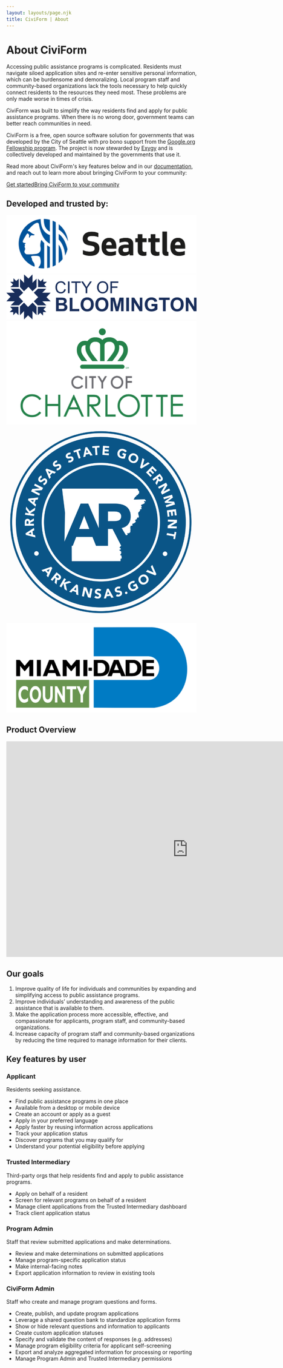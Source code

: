 ```yaml
---
layout: layouts/page.njk
title: CiviForm | About
---
```


# About CiviForm

Accessing public assistance programs is complicated. Residents must navigate siloed application sites and re-enter sensitive personal information, which can be burdensome and demoralizing. Local program staff and community-based organizations lack the tools necessary to help quickly connect residents to the resources they need most. These problems are only made worse in times of crisis.

CiviForm was built to simplify the way residents find and apply for public assistance programs. When there is no wrong door, government teams can better reach communities in need.

CiviForm is a free, open source software solution for governments that was developed by the City of Seattle with pro bono support from the [Google.org Fellowship program](https://g.co/fellowship). The project is now stewarded by [Exygy](https://www.exygy.com/) and is collectively developed and maintained by the governments that use it.

Read more about CiviForm's key features below and in our [documentation](https://docs.civiform.us), and reach out to learn more about bringing CiviForm to your community:

<a href="/contact" class="btn-action-primary m-t-1"><span class="btn-action-title">Get started</span><span class="btn-action-text">Bring CiviForm to your community</span></a>

## Developed and trusted by:

<div class="grid-container">
  <div class="gov-image">
    <img alt="City of Seattle" src="/img/seattle-logo.svg" />
  </div>
  <div class="gov-image">
    <img alt="City of Bloomington" src="/img/bloomington-logo.svg" />
  </div>
</div>

<div class="grid-container">
  <div class="gov-image">
      <img alt="City of Charlotte" src="/img/charlotte-logo.svg" />
  </div>
  <div class="gov-image">
    <img alt="State of Arkansas" src="/img/arkansas-logo.png" />
  </div>
  <div class="gov-image">
    <img alt="Miami-Dade County" src="/img/mdc-logo.svg" />
  </div>
</div>

## Product Overview

<div class="slides-embed">
  <iframe src="https://docs.google.com/presentation/d/e/2PACX-1vRmL6-IWI3JyQo6zefAceiuhDbe9AfZBzVlCClHK4McIBnFt19vY1uwUo_WnScvngFBmug7f1tztumC/embed?start=false&loop=false&delayms=3000" frameborder="0" width="960" height="569" allowfullscreen="true" webkitallowfullscreen="true" mozallowfullscreen="true"></iframe>
</div>

## Our goals

1. Improve quality of life for individuals and communities by expanding and simplifying access to public assistance programs.
2. Improve individuals’ understanding and awareness of the public assistance that is available to them.
3. Make the application process more accessible, effective, and compassionate for applicants, program staff, and community-based organizations.
4. Increase capacity of program staff and community-based organizations by reducing the time required to manage information for their clients.

## Key features by user

<div class="features-overview m-t-3">

<div class="cagov-with-sidebar cagov-with-sidebar-left cagov-no-reverse cagov-featured-section cagov-block">
  <div>
    <div class="cagov-stack cagov-featured-sidebar">
      <h3>Applicant</h3>
      <div class="cagov-hero-body-content">
        <p>Residents seeking assistance.</p>
      </div>
    </div>
    <div>
      <ul>
        <li>Find public assistance programs in one place</li>
        <li>Available from a desktop or mobile device</li>
        <li>Create an account or apply as a guest</li>
        <li>Apply in your preferred language</li>
        <li>Apply faster by reusing information across applications</li>
        <li>Track your application status</li>
        <li>Discover programs that you may qualify for</li>
        <li>Understand your potential eligibility before applying</li>
      </ul>
    </div>
  </div>
</div>

<div class="cagov-with-sidebar cagov-with-sidebar-left cagov-no-reverse cagov-featured-section cagov-block">
  <div>
    <div class="cagov-stack cagov-featured-sidebar">
      <h3>Trusted Intermediary</h3>
      <div class="cagov-hero-body-content">
        <p>Third-party orgs that help residents find and apply to public assistance programs.</p>
      </div>
    </div>
    <div>
      <ul>
        <li>Apply on behalf of a resident</li>
        <li>Screen for relevant programs on behalf of a resident</li>
        <li>Manage client applications from the Trusted Intermediary dashboard</li>
        <li>Track client application status</li>
      </ul>
    </div>
  </div>
</div>

<div class="cagov-with-sidebar cagov-with-sidebar-left cagov-no-reverse cagov-featured-section cagov-block">
  <div>
    <div class="cagov-stack cagov-featured-sidebar">
      <h3>Program Admin</h3>
      <div class="cagov-hero-body-content">
        <p>Staff that review submitted applications and make determinations.</p>
      </div>
    </div>
    <div>
      <ul>
        <li>Review and make determinations on submitted applications</li>
        <li>Manage program-specific application status</li>
        <li>Make internal-facing notes</li>
        <li>Export application information to review in existing tools</li>
      </ul>
    </div>
  </div>
</div>

<div class="cagov-with-sidebar cagov-with-sidebar-left cagov-no-reverse cagov-featured-section cagov-block">
  <div>
    <div class="cagov-stack cagov-featured-sidebar">
      <h3>CiviForm Admin</h3>
      <div class="cagov-hero-body-content">
        <p>Staff who create and manage program questions and forms.</p>
      </div>
    </div>
    <div>
      <ul>
        <li>Create, publish, and update program applications</li>
        <li>Leverage a shared question bank to standardize application forms</li>
        <li>Show or hide relevant questions and information to applicants</li>
        <li>Create custom application statuses</li>
        <li>Specify and validate the content of responses (e.g. addresses)</li>
        <li>Manage program eligibility criteria for applicant self-screening</li>
        <li>Export and analyze aggregated information for processing or reporting</li>
        <li>Manage Program Admin and Trusted Intermediary permissions</li>
      </ul>
    </div>
  </div>
</div>

</div>

